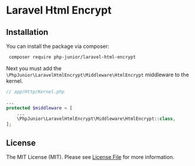 # Laravel Html Encrypt

## Installation

You can install the package via composer:
``` bash
 composer require php-junior/laravel-html-encrypt
```

Next you must add the `\PhpJunior\LaravelHtmlEncrypt\Middleware\HtmlEncrypt` middleware to the kernel.
```php
// app/Http/Kernel.php

...
protected $middleware = [
    ...
    \PhpJunior\LaravelHtmlEncrypt\Middleware\HtmlEncrypt::class,
];
```

## License

The MIT License (MIT). Please see [License File](LICENSE.md) for more information.